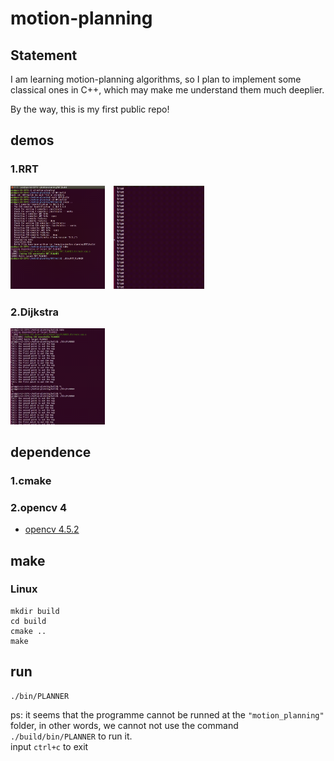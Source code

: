 # motion-planning

## Statement
I am learning motion-planning algorithms, so I plan to implement some classical ones in C++, which may make me understand them much deeplier.

By the way, this is my first public repo!

## demos
### 1.RRT
<img src='demo/demo01.gif' width=30%>　<img src='demo/demo02.gif' width=28.8%>

### 2.Dijkstra
<img src='demo/dijkstra_demo01.gif' width=30%>

## dependence
### 1.cmake
### 2.opencv 4
* [opencv 4.5.2](https://github.com/goxixi/motion-planning/wiki#how-to-configurate-opencv)

## make
### Linux
```
mkdir build
cd build
cmake ..
make
```
## run
```
./bin/PLANNER
```
ps: it seems that the programme cannot be runned at the `"motion_planning"` folder, in other words, we cannot not use the command `./build/bin/PLANNER` to run it.       
input `ctrl+c` to exit
